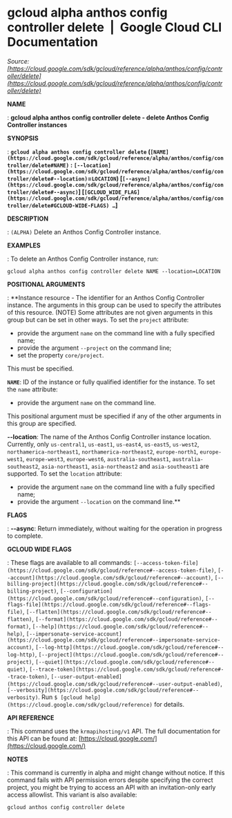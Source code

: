 # gcloud alpha anthos config controller delete  |  Google Cloud CLI Documentation

*Source: [https://cloud.google.com/sdk/gcloud/reference/alpha/anthos/config/controller/delete](https://cloud.google.com/sdk/gcloud/reference/alpha/anthos/config/controller/delete)*

**NAME**

: **gcloud alpha anthos config controller delete - delete Anthos Config Controller instances**

**SYNOPSIS**

: **`gcloud alpha anthos config controller delete` (`[NAME](https://cloud.google.com/sdk/gcloud/reference/alpha/anthos/config/controller/delete#NAME)` : `[--location](https://cloud.google.com/sdk/gcloud/reference/alpha/anthos/config/controller/delete#--location)`=`LOCATION`) [`[--async](https://cloud.google.com/sdk/gcloud/reference/alpha/anthos/config/controller/delete#--async)`] [`[GCLOUD_WIDE_FLAG](https://cloud.google.com/sdk/gcloud/reference/alpha/anthos/config/controller/delete#GCLOUD-WIDE-FLAGS) …`]**

**DESCRIPTION**

: `(ALPHA)` Delete an Anthos Config Controller instance.

**EXAMPLES**

: To delete an Anthos Config Controller instance, run:

```
gcloud alpha anthos config controller delete NAME --location=LOCATION
```

**POSITIONAL ARGUMENTS**

: **Instance resource - The identifier for an Anthos Config Controller instance. The
arguments in this group can be used to specify the attributes of this resource.
(NOTE) Some attributes are not given arguments in this group but can be set in
other ways.
To set the `project` attribute:

- provide the argument `name` on the command line with a fully
specified name;
- provide the argument `--project` on the command line;
- set the property `core/project`.

This must be specified.

**`NAME`**:
ID of the instance or fully qualified identifier for the instance.
To set the `name` attribute:

- provide the argument `name` on the command line.

This positional argument must be specified if any of the other arguments in this
group are specified.

**--location**:
The name of the Anthos Config Controller instance location. Currently, only
`us-central1`, `us-east1`, `us-east4`,
`us-east5`, `us-west2`,
`northamerica-northeast1`, `northamerica-northeast2`,
`europe-north1`, `europe-west1`,
`europe-west3`, `europe-west6`,
`australia-southeast1`, `australia-southeast2`,
`asia-northeast1`, `asia-northeast2` and
`asia-southeast1` are supported.
To set the `location` attribute:

- provide the argument `name` on the command line with a fully
specified name;
- provide the argument `--location` on the command line.**

**FLAGS**

: **--async**:
Return immediately, without waiting for the operation in progress to complete.

**GCLOUD WIDE FLAGS**

: These flags are available to all commands: `[--access-token-file](https://cloud.google.com/sdk/gcloud/reference#--access-token-file)`,
`[--account](https://cloud.google.com/sdk/gcloud/reference#--account)`, `[--billing-project](https://cloud.google.com/sdk/gcloud/reference#--billing-project)`,
`[--configuration](https://cloud.google.com/sdk/gcloud/reference#--configuration)`,
`[--flags-file](https://cloud.google.com/sdk/gcloud/reference#--flags-file)`,
`[--flatten](https://cloud.google.com/sdk/gcloud/reference#--flatten)`, `[--format](https://cloud.google.com/sdk/gcloud/reference#--format)`, `[--help](https://cloud.google.com/sdk/gcloud/reference#--help)`, `[--impersonate-service-account](https://cloud.google.com/sdk/gcloud/reference#--impersonate-service-account)`,
`[--log-http](https://cloud.google.com/sdk/gcloud/reference#--log-http)`,
`[--project](https://cloud.google.com/sdk/gcloud/reference#--project)`, `[--quiet](https://cloud.google.com/sdk/gcloud/reference#--quiet)`, `[--trace-token](https://cloud.google.com/sdk/gcloud/reference#--trace-token)`, `[--user-output-enabled](https://cloud.google.com/sdk/gcloud/reference#--user-output-enabled)`,
`[--verbosity](https://cloud.google.com/sdk/gcloud/reference#--verbosity)`.
Run `$ [gcloud help](https://cloud.google.com/sdk/gcloud/reference)` for details.

**API REFERENCE**

: This command uses the `krmapihosting/v1` API. The full documentation
for this API can be found at: [https://cloud.google.com/](https://cloud.google.com/)

**NOTES**

: This command is currently in alpha and might change without notice. If this
command fails with API permission errors despite specifying the correct project,
you might be trying to access an API with an invitation-only early access
allowlist. This variant is also available:

```
gcloud anthos config controller delete
```